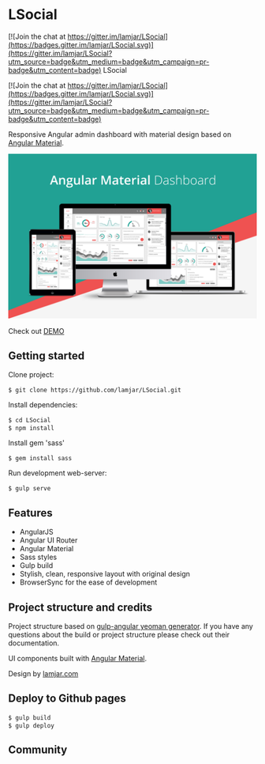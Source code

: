 # LSocial

[![Join the chat at https://gitter.im/lamjar/LSocial](https://badges.gitter.im/lamjar/LSocial.svg)](https://gitter.im/lamjar/LSocial?utm_source=badge&utm_medium=badge&utm_campaign=pr-badge&utm_content=badge)
LSocial

[![Join the chat at https://gitter.im/lamjar/LSocial](https://badges.gitter.im/lamjar/LSocial.svg)](https://gitter.im/lamjar/LSocial?utm_source=badge&utm_medium=badge&utm_campaign=pr-badge&utm_content=badge)

Responsive Angular admin dashboard with material design based on
[Angular Material](https://github.com/angular/material).

![promo-amd](src/assets/images/promo-amd.png)

Check out [DEMO](http://lamjar.github.io/LSocial/)

## Getting started

Clone project:

    $ git clone https://github.com/lamjar/LSocial.git

Install dependencies:

    $ cd LSocial
    $ npm install

Install gem 'sass'

    $ gem install sass
    
Run development web-server:

    $ gulp serve

## Features

* AngularJS
* Angular UI Router
* Angular Material
* Sass styles
* Gulp build
* Stylish, clean, responsive layout with original design
* BrowserSync for the ease of development

## Project structure and credits

Project structure based on [gulp-angular yeoman generator](https://github.com/Swiip/generator-gulp-angular).
If you have any questions about the build or project structure please check out their documentation.

UI components built with [Angular Material](https://material.angularjs.org/).

Design by [lamjar.com](http://lamjar.com/)

## Deploy to Github pages  
  
    $ gulp build
    $ gulp deploy

## Community
